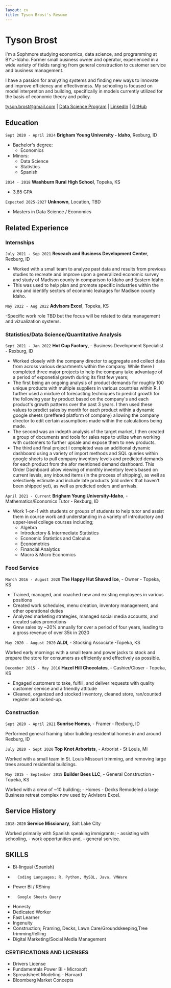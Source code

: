 ```yaml
---
layout: cv
title: Tyson Brost's Resume
---
```

# Tyson Brost

I'm a Sophmore studying economics, data science, and programming at BYU-Idaho. Former small business owner and operator, experienced in a wide variety of fields ranging from general construction to customer service and business management.

I have a passion for analyzing systems and finding new ways to innovate and improve efficiency and effectiveness. My schooling is focused on model interpretion and building, specifically in models currently utilized for the basis of economic theory and policy.



<div id="webaddress">
<a href="tyson.brost@gmail.com">tyson.brost@gmail.com</a>
| <a href="https://byuidatascience.github.io/development.html">Data Science Program</a>
| <a href="https://www.linkedin.com/in/tyson-brost-3604481b8/">LinkedIn</a>
| <a href="https://tbrost.github.io/Brost-Resume/">GitHub</a>
</div>

<!-- https://www.monique.tech/the-art-of-markdown -->

## Education
`Sept 2020 - April 2024`
__Brigham Young University - Idaho__, Rexburg, ID
- Bachelor's degree:
    - Economics		
- Minors: 
    - Data Science 
    - Statistics
    - Spanish
	
`2014 - 2018`
__Washburn Rural High School__,	Topeka, KS
-	3.85 GPA

`Expected 2025-2027`
__Unknown__, Location, TBD

- Masters in Data Science / Economics


## Related Experience

### Internships

`July 2021 - Sep 2021`
__Reseach and Business Development Center__, Rexburg, ID

- Worked with a small team to analyze past data and results from previous studies to recreate and improve upon a generalized economic survey and study of Madison county in comparison to Idaho and Eastern Idaho.
- This was used to help plan and promote specific industries within the area and identify sectors of economic leakages for Madison county Idaho.

`May 2022 - Aug 2022`
__Advisors Excel__, Topeka, KS

-Specific work role TBD but the focus will be related to data management and vizualization systems.



### Statistics/Data Science/Quantitative Analysis

`Sept 2021 - Jan 2022`
__Hot Cup Factory__, - Business Development Specialist - Rexburg, ID

- Worked closely with the company director to aggregate and collect data from across various departments within the company.
While there I completed three major projects to help the company take advantage of a period of exponetial growth during its first few years;
- The first being an ongoing analysis of product demands for roughly 100 unique products with multiple suppliers in various countries within R. I further used a mixture of forecasting techniques to predict growth for the following year by product based on the company's and each product's growth patterns over the past 3 years. I then used these values to predict sales by month for each product within a dynamic google sheets (preffered platform of company) allowing the company director to edit certain assumptions made within the calculations being made.
- The second was an indepth analysis of the target market, I then created a group of documents and tools for sales reps to utilize when working with customers to further upsale and expose them to new products.
- The third and final project I completed was an additional dynamic dashboard using a variety of import methods and SQL queries within google sheets to pull company inventory levels and predicted demands for each product from the afor mentioned demand dashboard. This Order Dashboard allow viewing of monthly inventory levels based on current levels, any inbound items (in the process of shipping), as well as selectively estimate and include late products (old orders that haven't been shipped yet), as well as predicted orders and arrivals.

`April 2021 - Current`
__Brigham Young University-Idaho__, - Mathematics/Economics Tutor - Rexburg, ID

- Work 1-on-1 with students or groups of students to help tutor and assist them in course work and understanding in a variety of introductory and upper-level college courses including;
    - Algebra
    - Introductory & Intermediate Statistics
    - Economic Statistics and Calculus
    - Econometrics
    - Financial Analytics
    - Macro & Micro Economics


### Food Service

`March 2016 - August 2020`
__The Happy Hut Shaved Ice__, - Owner - Topeka, KS
- Trained, managed, and coached new and existing employees in various positions
- Created work schedules, menu creation, inventory management, and other operational duties
- Analyzed marketing strategies, managed social media accounts, and created sales promotions
- Grew sales by ~20% annually for over a period of four years, leading to a gross revenue of over 35k in 2020

`May 2020 – August 2020`
__ALDI__, - Stocking Associate -Topeka, KS

Worked early mornings with a small team and power jacks to stock and prepare the store for consumers as efficiently and effectively as possible.

`December 2015 - May 2016`
__Hazel Hill Chocolates__, - Cashier/Closer - Topeka, KS
- Engaged customers to take, fulfill, and deliver requests with quality customer service and a friendly attitude
- Cleaned, organized and stocked inventory, cleaned store, ran/counted register and locked-up.


### Construction

`Sept 2020 - April 2021`
__Sunrise Homes__, - Framer - Rexburg, ID

Performed general framing labor building residential homes in and around Rexburg, ID

`July 2020 - Sept 2020`
__Top Knot Arborists__, - Arborist - St Louis, Mi

Worked with a small team in St. Louis Missouri trimming, and removing large trees around residential buildings.

`May 2015 - September 2015`
__Builder Bees LLC__, - General Construction - Topeka, KS

Worked with a crew of ~10 building;
    - Homes
    - Decks
Remodeled a large Business retreat complex now used by Advisors Excel.




## Service History

`2018-2020`
__Service Missionary__, Salt Lake City

Worked primarily with Spanish speaking immigrants; 
    - assisting with schooling, 
    - work opportunities and, 
    - general service.



## SKILLS
-	Bi-lingual (Spanish)
-   	Coding Languages; R, Python, MySQL, Java, VMWare
-	Power BI / RShiny
-   	Google Sheets Query
-	Honesty
-	Dedicated Worker
-	Fast Learner
-	Ingenuity
-	Construction; Framing, Decks, Lawn Care/Groundskeeping,Tree trimming/felling
-	Digital Marketing/Social Media Management


### CERTIFICATIONS AND LICENSES
- Drivers License
- Fundamentals Power BI - Microsoft 
- Spreadsheet Modeling - Harvard 
- Bloomberg Market Concepts






<!-- ### Footer

Last updated: May 2013 -->


